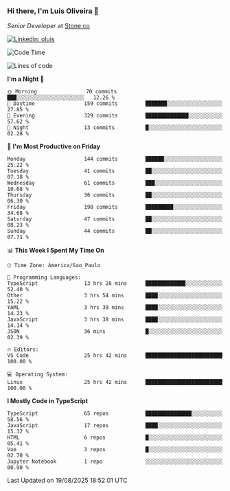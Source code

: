 ### Hi there, I'm Luis Oliveira 👋
*Senior Developer* at [Stone co](https://www.stone.com.br)  

[![Linkedin: oluis](https://img.shields.io/badge/-ooluis-blue?style=flat-square&logo=Linkedin&logoColor=white&link=https://www.linkedin.com/in/ooluis)](https://www.linkedin.com/in/ooluis/)

<!--START_SECTION:waka-->
![Code Time](http://img.shields.io/badge/Code%20Time-5%2C046%20hrs%2058%20mins-blue)

![Lines of code](https://img.shields.io/badge/From%20Hello%20World%20I%27ve%20Written-330.7%20thousand%20lines%20of%20code-blue)

**I'm a Night 🦉** 

```text
🌞 Morning                70 commits          ███░░░░░░░░░░░░░░░░░░░░░░   12.26 % 
🌆 Daytime                159 commits         ███████░░░░░░░░░░░░░░░░░░   27.85 % 
🌃 Evening                329 commits         ██████████████░░░░░░░░░░░   57.62 % 
🌙 Night                  13 commits          █░░░░░░░░░░░░░░░░░░░░░░░░   02.28 % 
```
📅 **I'm Most Productive on Friday** 

```text
Monday                   144 commits         ██████░░░░░░░░░░░░░░░░░░░   25.22 % 
Tuesday                  41 commits          ██░░░░░░░░░░░░░░░░░░░░░░░   07.18 % 
Wednesday                61 commits          ███░░░░░░░░░░░░░░░░░░░░░░   10.68 % 
Thursday                 36 commits          ██░░░░░░░░░░░░░░░░░░░░░░░   06.30 % 
Friday                   198 commits         █████████░░░░░░░░░░░░░░░░   34.68 % 
Saturday                 47 commits          ██░░░░░░░░░░░░░░░░░░░░░░░   08.23 % 
Sunday                   44 commits          ██░░░░░░░░░░░░░░░░░░░░░░░   07.71 % 
```


📊 **This Week I Spent My Time On** 

```text
🕑︎ Time Zone: America/Sao_Paulo

💬 Programming Languages: 
TypeScript               13 hrs 28 mins      █████████████░░░░░░░░░░░░   52.40 % 
Other                    3 hrs 54 mins       ████░░░░░░░░░░░░░░░░░░░░░   15.22 % 
YAML                     3 hrs 39 mins       ████░░░░░░░░░░░░░░░░░░░░░   14.23 % 
JavaScript               3 hrs 38 mins       ████░░░░░░░░░░░░░░░░░░░░░   14.14 % 
JSON                     36 mins             █░░░░░░░░░░░░░░░░░░░░░░░░   02.39 % 

🔥 Editors: 
VS Code                  25 hrs 42 mins      █████████████████████████   100.00 % 

💻 Operating System: 
Linux                    25 hrs 42 mins      █████████████████████████   100.00 % 
```

**I Mostly Code in TypeScript** 

```text
TypeScript               65 repos            ███████████████░░░░░░░░░░   58.56 % 
JavaScript               17 repos            ████░░░░░░░░░░░░░░░░░░░░░   15.32 % 
HTML                     6 repos             █░░░░░░░░░░░░░░░░░░░░░░░░   05.41 % 
Vue                      3 repos             █░░░░░░░░░░░░░░░░░░░░░░░░   02.70 % 
Jupyter Notebook         1 repo              ░░░░░░░░░░░░░░░░░░░░░░░░░   00.90 % 
```




 Last Updated on 19/08/2025 18:52:01 UTC
<!--END_SECTION:waka-->
